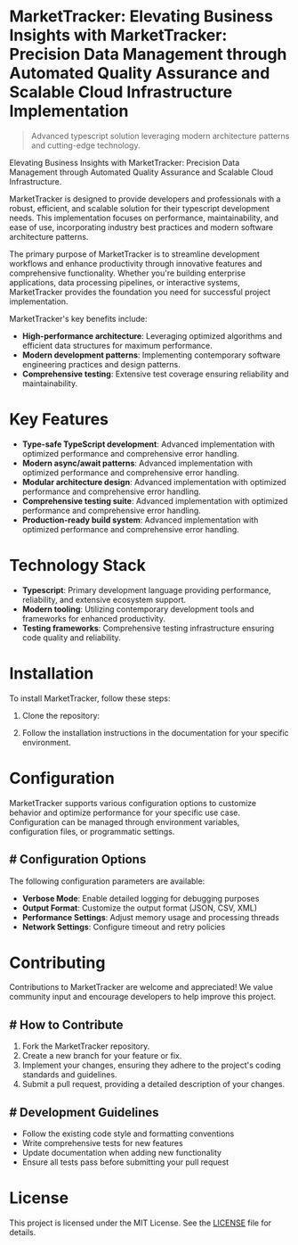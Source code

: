 <!-- fallback_MarketTracker_20251020201856_75004 -->

# MarketTracker: Elevating Business Insights with MarketTracker: Precision Data Management through Automated Quality Assurance and Scalable Cloud Infrastructure Implementation
> Advanced typescript solution leveraging modern architecture patterns and cutting-edge technology.

Elevating Business Insights with MarketTracker: Precision Data Management through Automated Quality Assurance and Scalable Cloud Infrastructure.

MarketTracker is designed to provide developers and professionals with a robust, efficient, and scalable solution for their typescript development needs. This implementation focuses on performance, maintainability, and ease of use, incorporating industry best practices and modern software architecture patterns.

The primary purpose of MarketTracker is to streamline development workflows and enhance productivity through innovative features and comprehensive functionality. Whether you're building enterprise applications, data processing pipelines, or interactive systems, MarketTracker provides the foundation you need for successful project implementation.

MarketTracker's key benefits include:

* **High-performance architecture**: Leveraging optimized algorithms and efficient data structures for maximum performance.
* **Modern development patterns**: Implementing contemporary software engineering practices and design patterns.
* **Comprehensive testing**: Extensive test coverage ensuring reliability and maintainability.

# Key Features

* **Type-safe TypeScript development**: Advanced implementation with optimized performance and comprehensive error handling.
* **Modern async/await patterns**: Advanced implementation with optimized performance and comprehensive error handling.
* **Modular architecture design**: Advanced implementation with optimized performance and comprehensive error handling.
* **Comprehensive testing suite**: Advanced implementation with optimized performance and comprehensive error handling.
* **Production-ready build system**: Advanced implementation with optimized performance and comprehensive error handling.

# Technology Stack

* **Typescript**: Primary development language providing performance, reliability, and extensive ecosystem support.
* **Modern tooling**: Utilizing contemporary development tools and frameworks for enhanced productivity.
* **Testing frameworks**: Comprehensive testing infrastructure ensuring code quality and reliability.

# Installation

To install MarketTracker, follow these steps:

1. Clone the repository:


2. Follow the installation instructions in the documentation for your specific environment.

# Configuration

MarketTracker supports various configuration options to customize behavior and optimize performance for your specific use case. Configuration can be managed through environment variables, configuration files, or programmatic settings.

## # Configuration Options

The following configuration parameters are available:

* **Verbose Mode**: Enable detailed logging for debugging purposes
* **Output Format**: Customize the output format (JSON, CSV, XML)
* **Performance Settings**: Adjust memory usage and processing threads
* **Network Settings**: Configure timeout and retry policies

# Contributing

Contributions to MarketTracker are welcome and appreciated! We value community input and encourage developers to help improve this project.

## # How to Contribute

1. Fork the MarketTracker repository.
2. Create a new branch for your feature or fix.
3. Implement your changes, ensuring they adhere to the project's coding standards and guidelines.
4. Submit a pull request, providing a detailed description of your changes.

## # Development Guidelines

* Follow the existing code style and formatting conventions
* Write comprehensive tests for new features
* Update documentation when adding new functionality
* Ensure all tests pass before submitting your pull request

# License

This project is licensed under the MIT License. See the [LICENSE](https://github.com/Lyche6666/MarketTracker/blob/main/LICENSE) file for details.

